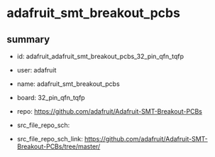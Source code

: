 # adafruit_smt_breakout_pcbs
 
## summary 
* id: adafruit_adafruit_smt_breakout_pcbs_32_pin_qfn_tqfp
* user: adafruit
* name: adafruit_smt_breakout_pcbs
* board: 32_pin_qfn_tqfp
* repo: https://github.com/adafruit/Adafruit-SMT-Breakout-PCBs



* src_file_repo_sch: 
* src_file_repo_sch_link: https://github.com/adafruit/Adafruit-SMT-Breakout-PCBs/tree/master/




